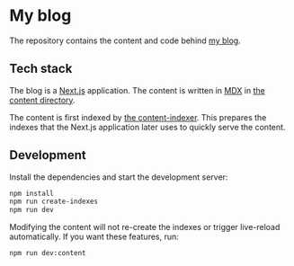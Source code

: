 # My blog

The repository contains the content and code behind
[my blog](https://www.gregroz.me).

## Tech stack

The blog is a [Next.js](https://nextjs.org/) application. The content is written
in [MDX](https://mdxjs.com/) in [the content directory](./content).

The content is first indexed by [the content-indexer](./content-processing).
This prepares the indexes that the Next.js application later uses to quickly
serve the content.

## Development

Install the dependencies and start the development server:

```sh
npm install
npm run create-indexes
npm run dev
```

Modifying the content will not re-create the indexes or trigger live-reload
automatically. If you want these features, run:

```sh
npm run dev:content
```
